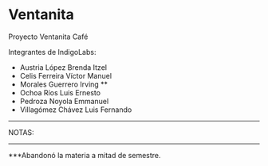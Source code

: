 # Ventanita

Proyecto Ventanita Café


Integrantes de IndigoLabs:

  * Austria López Brenda Itzel
  * Celis Ferreira Víctor Manuel
  * Morales Guerrero Irving **
  * Ochoa Ríos Luis Ernesto
  * Pedroza Noyola Emmanuel
  * Villagómez Chávez Luis Fernando
  
  


-------------------------------------------

NOTAS: 

-------------------------------------------
***Abandonó la materia a mitad de semestre.
